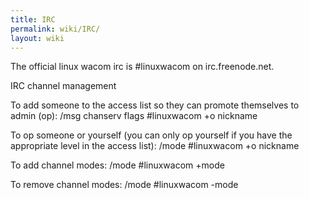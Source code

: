 ```yaml
---
title: IRC
permalink: wiki/IRC/
layout: wiki
---
```


The official linux wacom irc is \#linuxwacom on irc.freenode.net.

IRC channel management

To add someone to the access list so they can promote themselves to
admin (op): /msg chanserv flags \#linuxwacom +o nickname

To op someone or yourself (you can only op yourself if you have the
appropriate level in the access list): /mode \#linuxwacom +o nickname

To add channel modes: /mode \#linuxwacom +mode

To remove channel modes: /mode \#linuxwacom -mode
